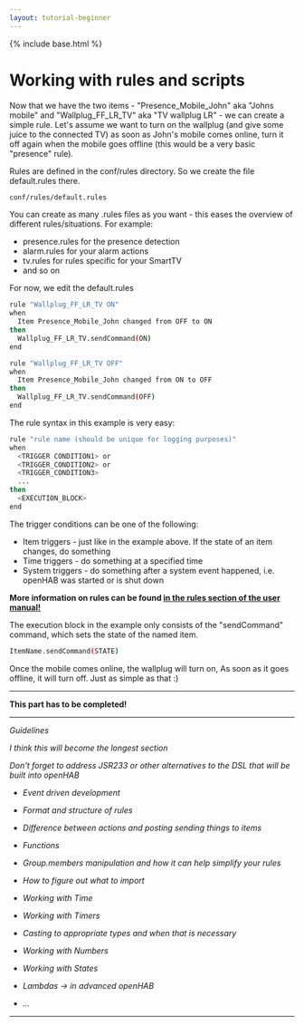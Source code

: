 ```yaml
---
layout: tutorial-beginner
---
```


{% include base.html %}

# Working with rules and scripts

Now that we have the two items - "Presence_Mobile_John" aka "Johns mobile" and "Wallplug_FF_LR_TV" aka "TV wallplug LR" - we can create a simple rule.
Let's assume we want to turn on the wallplug (and give some juice to the connected TV) as soon as John's mobile comes online, turn it off again when the mobile goes offline (this would be a very basic "presence" rule).

Rules are defined in the conf/rules directory. So we create the file default.rules there.

```bash
conf/rules/default.rules
```

You can create as many .rules files as you want - this eases the overview of different rules/situations. For example:

* presence.rules for the presence detection
* alarm.rules for your alarm actions
* tv.rules for rules specific for your SmartTV
* and so on

For now, we edit the default.rules

```bash
rule "Wallplug_FF_LR_TV ON"
when
  Item Presence_Mobile_John changed from OFF to ON
then
  Wallplug_FF_LR_TV.sendCommand(ON)
end

rule "Wallplug_FF_LR_TV OFF"
when
  Item Presence_Mobile_John changed from ON to OFF
then
  Wallplug_FF_LR_TV.sendCommand(OFF)
end
```

The rule syntax in this example is very easy: 

```bash
rule "rule name (should be unique for logging purposes)"
when
  <TRIGGER CONDITION1> or 
  <TRIGGER_CONDITION2> or 
  <TRIGGER_CONDITION3>
  ...
then
  <EXECUTION_BLOCK>
end
```

The trigger conditions can be one of the following:

* Item triggers - just like in the example above. If the state of an item changes, do something
* Time triggers - do something at a specified time
* System triggers - do something after a system event happened, i.e. openHAB was started or is shut down

**More information on rules can be found [in the rules section of the user manual!]({{base}}/configuration/rules-dsl.html)**

The execution block in the example only consists of the "sendCommand" command, which sets the state of the named item.

```bash
ItemName.sendCommand(STATE)
```

Once the mobile comes online, the wallplug will turn on, As soon as it goes offline, it will turn off. Just as simple as that :)


---

**This part has to be completed!**

---

*Guidelines*

*I think this will become the longest section*

*Don't forget to address JSR233 or other alternatives to the DSL that will be built into openHAB*

* *Event driven development*

* *Format and structure of rules*

* *Difference between actions and posting sending things to items*

* *Functions*

* *Group.members manipulation and how it can help simplify your rules*

* *How to figure out what to import*

* *Working with Time*

* *Working with Timers*

* *Casting to appropriate types and when that is necessary*

* *Working with Numbers*

* *Working with States*

* *Lambdas -> in advanced openHAB*

* *...*


---

